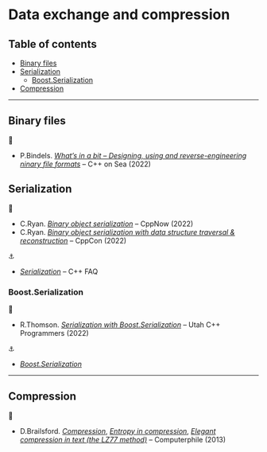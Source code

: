 # Data exchange and compression <!-- omit in toc -->

## Table of contents <!-- omit in toc -->

- [Binary files](#binary-files)
- [Serialization](#serialization)
  - [Boost.Serialization](#boostserialization)
- [Compression](#compression)

---

## Binary files

:movie_camera:

- P.Bindels. [*What’s in a bit – Designing, using and reverse-engineering ninary file formats*](https://www.youtube.com/watch?v=QEIGc3tXGmM) – C++ on Sea (2022)

## Serialization

:movie_camera:

- C.Ryan. [*Binary object serialization*](https://www.youtube.com/watch?v=aWPI7vDOAK8) – CppNow (2022)
- C.Ryan. [*Binary object serialization with data structure traversal & reconstruction*](https://www.youtube.com/watch?v=rt-c7igYkFw) – CppCon (2022)

:anchor:

- [*Serialization*](https://isocpp.org/wiki/faq/serialization) – C++ FAQ

### Boost.Serialization

:movie_camera:

- R.Thomson. [*Serialization with Boost.Serialization*](https://www.youtube.com/watch?v=YmEPMFMP7TE) – Utah C++ Programmers (2022)

:anchor:

- [*Boost.Serialization*](https://www.boost.org/doc/libs/release/libs/serialization/doc/index.html)

---

## Compression

:movie_camera:

- D.Brailsford. [*Compression*](https://www.youtube.com/watch?v=Lto-ajuqW3w), [*Entropy in compression*](https://www.youtube.com/watch?v=M5c_RFKVkko), [*Elegant compression in text (the LZ77 method)*](https://www.youtube.com/watch?v=goOa3DGezUA) – Computerphile (2013)
